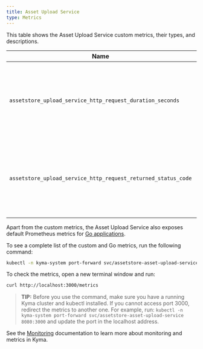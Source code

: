 ```yaml
---
title: Asset Upload Service
type: Metrics
---
```


This table shows the Asset Upload Service custom metrics, their types, and descriptions.

| Name | Type | Decription |
|------|-------------|------|
| `assetstore_upload_service_http_request_duration_seconds` | histogram | Specifies a number of HTTP requests the service processes in a given time series. |
| `assetstore_upload_service_http_request_returned_status_code` | counter | Specifies a number of different HTTP response status codes in a given time series. |

Apart from the custom metrics, the Asset Upload Service also exposes default Prometheus metrics for [Go applications](https://prometheus.io/docs/guides/go-application/).

To see a complete list of the custom and Go metrics, run the following command:

```bash
kubectl -n kyma-system port-forward svc/assetstore-asset-upload-service 3000
```

To check the metrics, open a new terminal window and run:

```bash
curl http://localhost:3000/metrics
```

> **TIP:** Before you use the command, make sure you have a running Kyma cluster and kubectl installed. If you cannot access port 3000, redirect the metrics to another one. For example, run: `kubectl -n kyma-system port-forward svc/assetstore-asset-upload-service 8080:3000` and update the port in the localhost address.

See the [Monitoring](/components/monitoring) documentation to learn more about monitoring and metrics in Kyma.
